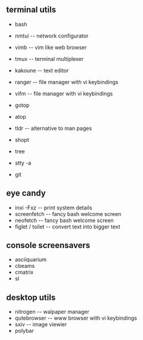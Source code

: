 
## terminal utils

* bash
* nmtui			-- network configurator
* vimb			-- vim like web browser
* tmux			-- terminal multiplexer
* kakoune		-- text editor
* ranger		-- file manager with vi keybindings
* vifm			-- file manager with vi keybindings
* gotop
* atop

* tldr			-- alternative to man pages
* shopt
* tree
* stty -a
* git

## eye candy 

* inxi -Fxz		-- print system details
* screenfetch		-- fancy bash welcome screen
* neofetch		-- fancy bash welcome screen
* figlet / toilet	-- convert text into bigger text

## console screensavers

* asciiquarium
* cbeams
* cmatrix
* sl

## desktop utils

* nitrogen		-- walpaper manager
* qutebrowser		-- www browser with vi keybindings
* sxiv			-- image viewier
* polybar

